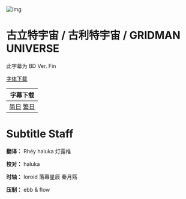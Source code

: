 ![img](https://p.inari.site/kitauji/202404/05/GRIDMAN.jpg)

# 古立特宇宙 / 古利特宇宙 / GRIDMAN UNIVERSE

此字幕为 BD Ver. Fin

[字体下载](https://hazukikaguya-my.sharepoint.com/:u:/g/personal/kitaujisub_office_inari_site/ESqKoSNgD3FAsQNtq-1ggB8Blo_mFeGJRlcYnzdHoXx5hA?e=G0EPkD)

|字幕下载|
|:-:|
|[简日](<[KitaujiSub] GRIDMAN UNIVERSE.chs_jp.ass>) [繁日](<[KitaujiSub] GRIDMAN UNIVERSE.cht_jp.ass>)|

# Subtitle Staff

**翻译：** Rhéy haluka 灯露椎

**校对：** haluka

**时轴：** Ioroid 落幕星辰 秦月殇

**压制：** ebb & flow
